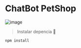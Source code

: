 # ChatBot PetShop

![image](https://image.freepik.com/vector-gratis/dog-cat-logo-template-veterinaria_56473-108.jpg)

> Instalar depencia 🚀
```
npm install
```
